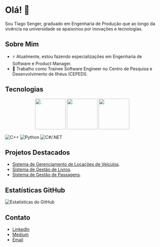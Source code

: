 # Olá! 👋

Sou Tiago Senger, graduado em Engenharia de Produção que ao longo da vivência na universidade se apaixonou por inovações e tecnologias.

## Sobre Mim
- ⚡ Atualmente, estou fazendo especializações em Engenharia de Software e Product Manager.
- 💼 Trabalho como Trainee Software Engineer no Centro de Pesquisa e Desenvolvimento de Ilhéus (CEPEDI).

## Tecnologias

<div align="center">
  <img src="https://upload.wikimedia.org/wikipedia/commons/1/18/ISO_C%2B%2B_Logo.svg" width="100" height="100">
  <img src="https://upload.wikimedia.org/wikipedia/commons/thumb/c/c3/Python-logo-notext.svg/640px-Python-logo-notext.svg.png" width="100" height="100">
  <img src="https://growiz.com.br/wp-content/uploads/2020/08/kisspng-c-programming-language-logo-microsoft-visual-stud-atlas-portfolio-5b899192d7c600.1628571115357423548838.png" width="100" height="100">
</div>

![C++](https://upload.wikimedia.org/wikipedia/commons/1/18/ISO_C%2B%2B_Logo.svg) ![Python](https://upload.wikimedia.org/wikipedia/commons/thumb/c/c3/Python-logo-notext.svg/640px-Python-logo-notext.svg.png) ![C#/.NET](https://growiz.com.br/wp-content/uploads/2020/08/kisspng-c-programming-language-logo-microsoft-visual-stud-atlas-portfolio-5b899192d7c600.1628571115357423548838.png)

## Projetos Destacados
- [Sistema de Gerenciamento de Locações de Veículos](https://github.com/tiagosenger/SistemaLocacaoVeiculos).
- [Sistema de Gestão de Livros](https://github.com/tiagosenger/SistGestaoBiblioteca).
- [Sistema de Gestão de Passagens](https://github.com/tiagosenger/SistemaGestaodePassagens).

## Estatísticas GitHub
![Estatísticas do GitHub](https://github-readme-stats.vercel.app/api?username=tiagosenger&show_icons=true)

## Contato
- [LinkedIn](https://www.linkedin.com/in/tiagosenger/)
- [Medium](https://medium.com/@tiagosengerds)
- [Email](tiagosengerds@gmail.com)

